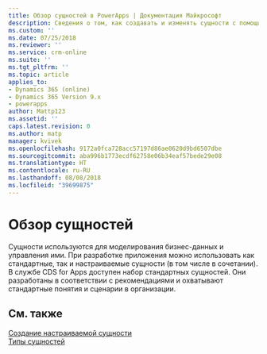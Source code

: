 ```yaml
---
title: Обзор сущностей в PowerApps | Документация Майкрософт
description: Сведения о том, как создавать и изменять сущности с помощью портала PowerApps
ms.custom: ''
ms.date: 07/25/2018
ms.reviewer: ''
ms.service: crm-online
ms.suite: ''
ms.tgt_pltfrm: ''
ms.topic: article
applies_to:
- Dynamics 365 (online)
- Dynamics 365 Version 9.x
- powerapps
author: Mattp123
ms.assetid: ''
caps.latest.revision: 0
ms.author: matp
manager: kvivek
ms.openlocfilehash: 9172a0fca728acc57197d86ae0620d9bd6507dbe
ms.sourcegitcommit: aba996b1773ecdf62758e06b34eaf57bede29e08
ms.translationtype: HT
ms.contentlocale: ru-RU
ms.lasthandoff: 08/08/2018
ms.locfileid: "39699875"
---
```

# <a name="entity-overview"></a>Обзор сущностей

Сущности используются для моделирования бизнес-данных и управления ими. При разработке приложения можно использовать как стандартные, так и настраиваемые сущности (в том числе в сочетании). В службе CDS for Apps доступен набор стандартных сущностей. Они разработаны в соответствии с рекомендациями и охватывают стандартные понятия и сценарии в организации.

## <a name="see-also"></a>См. также
[Создание настраиваемой сущности](data-platform-create-entity.md) <br/>
[Типы сущностей](types-of-entities.md)

